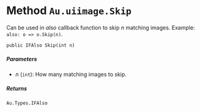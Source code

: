 # Method `Au.uiimage.Skip`

Can be used in *also* callback function to skip *n* matching images. Example: `also: o => o.Skip(n)`.

```
public IFAlso Skip(int n)
```

##### Parameters

- *n*  (`int`):
    How many matching images to skip.

##### Returns

`Au.Types.IFAlso`